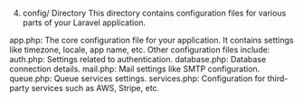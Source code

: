 
4. config/ Directory
This directory contains configuration files for various parts of your Laravel application.

app.php: The core configuration file for your application. It contains settings like timezone, locale, app name, etc.
Other configuration files include:
auth.php: Settings related to authentication.
database.php: Database connection details.
mail.php: Mail settings like SMTP configuration.
queue.php: Queue services settings.
services.php: Configuration for third-party services such as AWS, Stripe, etc.
